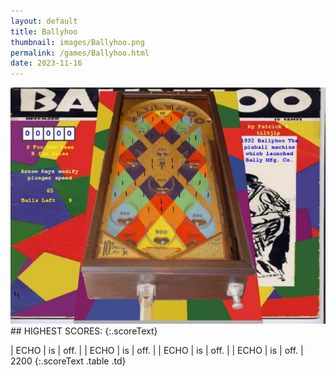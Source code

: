 ```yaml
---
layout: default
title: Ballyhoo
thumbnail: images/Ballyhoo.png
permalink: /games/Ballyhoo.html
date: 2023-11-16
---
```


<img src="../images/Ballyhoo.png" class="gameThumbnail img-fluid mx-auto align-middle">
## HIGHEST SCORES:
{:.scoreText}

| ECHO | is | off. | 
| ECHO | is | off. | 
| ECHO | is | off. | 
| ECHO | is | off. | 
2200 
{:.scoreText .table .td}

